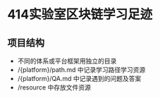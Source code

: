 # 414实验室区块链学习足迹
## 项目结构
* 不同的体系或平台框架用独立的目录
* /{platform}/path.md 中记录学习路径学习资源
* /{platform}/QA.md 中记录遇到的问题及答案
* /resource 中存放文件资源
